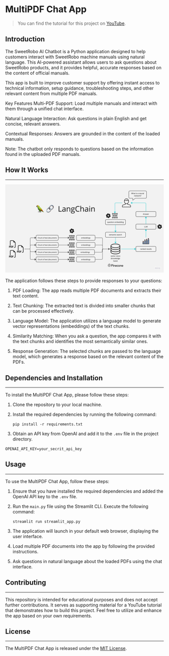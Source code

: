 # MultiPDF Chat App

> You can find the tutorial for this project on [YouTube](https://youtu.be/dXxQ0LR-3Hg).

## Introduction
The SweetRobo AI Chatbot is a Python application designed to help customers interact with SweetRobo machine manuals using natural language. This AI-powered assistant allows users to ask questions about SweetRobo products, and it provides helpful, accurate responses based on the content of official manuals.

This app is built to improve customer support by offering instant access to technical information, setup guidance, troubleshooting steps, and other relevant content from multiple PDF manuals.

Key Features
Multi-PDF Support: Load multiple manuals and interact with them through a unified chat interface.

Natural Language Interaction: Ask questions in plain English and get concise, relevant answers.

Contextual Responses: Answers are grounded in the content of the loaded manuals.

Note: The chatbot only responds to questions based on the information found in the uploaded PDF manuals.

## How It Works
------------

![MultiPDF Chat App Diagram](./docs/PDF-LangChain.jpg)

The application follows these steps to provide responses to your questions:

1. PDF Loading: The app reads multiple PDF documents and extracts their text content.

2. Text Chunking: The extracted text is divided into smaller chunks that can be processed effectively.

3. Language Model: The application utilizes a language model to generate vector representations (embeddings) of the text chunks.

4. Similarity Matching: When you ask a question, the app compares it with the text chunks and identifies the most semantically similar ones.

5. Response Generation: The selected chunks are passed to the language model, which generates a response based on the relevant content of the PDFs.

## Dependencies and Installation
----------------------------
To install the MultiPDF Chat App, please follow these steps:

1. Clone the repository to your local machine.

2. Install the required dependencies by running the following command:
   ```
   pip install -r requirements.txt
   ```

3. Obtain an API key from OpenAI and add it to the `.env` file in the project directory.
```commandline
OPENAI_API_KEY=your_secrit_api_key
```

## Usage
-----
To use the MultiPDF Chat App, follow these steps:

1. Ensure that you have installed the required dependencies and added the OpenAI API key to the `.env` file.

2. Run the `main.py` file using the Streamlit CLI. Execute the following command:
   ```
   streamlit run streamlit_app.py
   ```

3. The application will launch in your default web browser, displaying the user interface.

4. Load multiple PDF documents into the app by following the provided instructions.

5. Ask questions in natural language about the loaded PDFs using the chat interface.

## Contributing
------------
This repository is intended for educational purposes and does not accept further contributions. It serves as supporting material for a YouTube tutorial that demonstrates how to build this project. Feel free to utilize and enhance the app based on your own requirements.

## License
-------
The MultiPDF Chat App is released under the [MIT License](https://opensource.org/licenses/MIT).